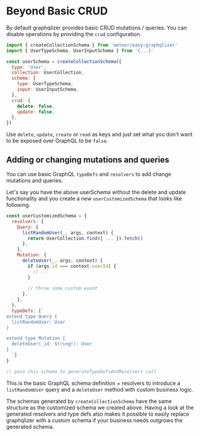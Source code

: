 # Beyond Basic CRUD

By default graphqlizer provides basic CRUD mutations / queries. You can disable
operations by providing the `crud` configuration.

```js
import { createCollectionSchema } from 'meteor/easy:graphqlizer'
import { UserTypeSchema, UserInputSchema } from '{...}'

const userSchema = createCollectionSchema({ 
  type: 'User',
  collection: UserCollection,
  schema: {
    type: UserTypeSchema,
    input: UserInputSchema,
  },
  crud: {
    delete: false,
    update: false,
  },
})
```

Use `delete`, `update`, `create` or `read` as keys and just set what you don't
want to be exposed over GraphQL to be `false`. 

## Adding or changing mutations and queries

You can use basic GraphQL `typeDefs` and `resolvers`
to add change mutations and queries.

Let's say you have the above userSchema without the delete and update functionality and 
you create a new `userCustomizedSchema` that looks like following.

```js
const userCustomizedSchema = {
  resolvers: {
    Query: {
      listRandomUser(_, args, context) {
        return UserCollection.find({ ... }).fetch()
      },
    },
    Mutation: {
      deleteUser(_, args, context) {
        if (args.id === context.userId) {
          // ...
        }
        
        // throw some custom event
      },
    },
  },
  typeDefs: [`
extend type Query {
  listRandomUser: User
}

extend type Mutation {
  deleteUser(_id: String!): User
}
  `]
}

// pass this schema to generateTypeDefsAndResolvers call
```

This is the basic GraphQL schema definition + resolvers to introduce a `listRandomUser` query 
and a `deleteUser` method with custom business logic. 

The schemas generated by
`createCollectionSchema` have the same structure as the customized schema we created above.
Having a look at the generated resolvers and type defs also makes it possible to easily replace
graphqlizer with a custom schema if your business needs outgrows the generated schema.
